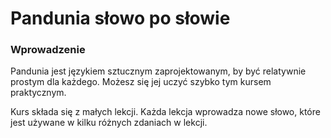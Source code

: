 # Pandunia słowo po słowie

### Wprowadzenie

Pandunia jest językiem sztucznym zaprojektowanym, by być relatywnie prostym dla każdego. Możesz się jej uczyć szybko tym kursem praktycznym.

Kurs składa się z małych lekcji. Każda lekcja wprowadza nowe słowo, które jest używane w kilku różnych zdaniach w lekcji.
